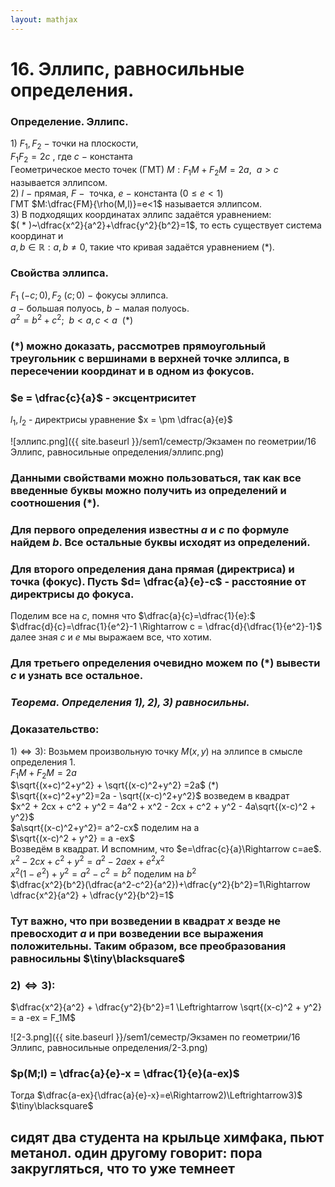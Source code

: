 ```yaml
---  
layout: mathjax  
---  
```

  
# 16. Эллипс, равносильные определения.  
  
### Определение. Эллипс.  
$1)~F_1, F_2 ~-~$точки на плоскости,  
$F_1F_2 =2c$ , где $c~-~$константа  
Геометрическое место точек (ГМТ) $M:F_1M+F_2M = 2a,  ~~ a>c$  называется эллипсом.  
$2)~l~-$  прямая, $F~-~$ точка, $е~-$ константа ($0 \le e < 1$)  
ГМТ $M:\dfrac{FM}{\rho(M,l)}=e<1$ называется эллипсом.  
$3)$ В подходящих координатах эллипс задаётся уравнением:  
$( * )~\dfrac{x^2}{a^2}+\dfrac{y^2}{b^2}=1$, то есть существует система координат и  
$a,b\in\mathbb{R}:a,b\ne0$, такие что кривая задаётся уравнением $( * )$.  
  
### Свойства эллипса.  
$F_1~(-c;0),F_2~(c;0)~-~$фокусы эллипса.  
$a~-~$большая полуось, $b~-~$малая полуось.  
$a^2 = b^2 + c^2;  ~~  b<a, c<a  ~~  ( * )$  
  
### $( * )$ можно доказать, рассмотрев прямоугольный треугольник с вершинами в верхней точке эллипса, в пересечении координат и в одном из фокусов.  
  
### $e = \dfrac{c}{a}$ - эксцентриситет  
$l_1, l_2$ - директрисы уравнение $x = \pm \dfrac{a}{e}$  
  
![эллипс.png]({{ site.baseurl }}/sem1/семестр/Экзамен по геометрии/16 Эллипс, равносильные определения/эллипс.png)  
  
### Данными свойствами можно пользоваться, так как все введенные буквы можно получить из определений и соотношения $( * )$.  
  
### Для первого определения известны $a$ и $c$ по формуле найдем $b$. Все остальные буквы исходят из определений.  
  
### Для второго определения дана прямая (директриса) и точка (фокус). Пусть $d= \dfrac{a}{e}-c$ - расстояние от директрисы до фокуса.  
Поделим все на $c$, помня что $\dfrac{a}{c}=\dfrac{1}{e}:$  
$\dfrac{d}{c}=\dfrac{1}{e^2}-1 \Rightarrow c = \dfrac{d}{\dfrac{1}{e^2}-1}$  
далее зная $c$ и $e$ мы выражаем все, что хотим.  
  
### Для третьего определения очевидно можем по $( * )$ вывести $c$ и узнать все остальное.  
  
### *Теорема. Определения $1),2),3)$ равносильны.*  
  
### Доказательство:  
$1)\Leftrightarrow3):$  Возьмем произвольную точку $M$$(x,y)$ на эллипсе в смысле определения $1$.  
$F_1M+F_2M=2a$  
$\sqrt{(x+c)^2+y^2} + \sqrt{(x-c)^2+y^2} =2a$ $( * )$  
$\sqrt{(x+c)^2+y^2}=2a  - \sqrt{(x-c)^2+y^2}$  возведем в квадрат  
$x^2 + 2cx + c^2 + y^2 = 4a^2 + x^2 - 2cx + c^2 + y^2 - 4a\sqrt{(x-c)^2 + y^2}$  
$a\sqrt{(x-c)^2+y^2}= a^2-cx$ поделим на а  
$\sqrt{(x-c)^2 + y^2} = a -ex$  
Возведём в квадрат. И вспомним, что $e=\dfrac{c}{a}\Rightarrow c=ae$.  
$x^2-2cx+c^2+y^2=a^2-2aex + e^2x^2$  
$x^2(1-e^2) + y^2 = a^2 - c^2=b^2$ поделим на $b^2$  
$\dfrac{x^2}{b^2}(\dfrac{a^2-c^2}{a^2})+\dfrac{y^2}{b^2}=1\Rightarrow \dfrac{x^2}{a^2} + \dfrac{y^2}{b^2}=1$  
  
### Тут важно, что при возведении в квадрат $x$ везде не превосходит $a$ и при возведении все выражения положительны. Таким образом, все преобразования равносильны  $\tiny\blacksquare$  
  
### $2)\Leftrightarrow3):$  
$\dfrac{x^2}{a^2} + \dfrac{y^2}{b^2}=1 \Leftrightarrow  \sqrt{(x-c)^2 + y^2} = a -ex = F_1M$  
  
![2-3.png]({{ site.baseurl }}/sem1/семестр/Экзамен по геометрии/16 Эллипс, равносильные определения/2-3.png)  
  
### $p(M;l) = \dfrac{a}{e}-x = \dfrac{1}{e}(a-ex)$  
Тогда $\dfrac{a-ex}{\dfrac{a}{e}-x}=e\Rightarrow2)\Leftrightarrow3)$  $\tiny\blacksquare$  
  
## сидят два студента на крыльце химфака, пьют метанол. один другому говорит: пора закругляться, что то уже темнеет  
